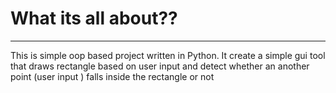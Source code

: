 # What its all about??
***
This is simple oop based project written in Python. It create a simple gui tool that draws rectangle based on user input and detect whether an another point (user input ) falls inside the rectangle or not
